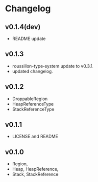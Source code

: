 # Changelog

## v0.1.4(dev)

- README update

## v0.1.3

- roussillon-type-system update to v0.3.1.
- updated changelog.

## v0.1.2

- DroppableRegion
- HeapReferenceType
- StackReferenceType

## v0.1.1

- LICENSE and README

## v0.1.0

- Region,
- Heap, HeapReference,
- Stack, StackReference
